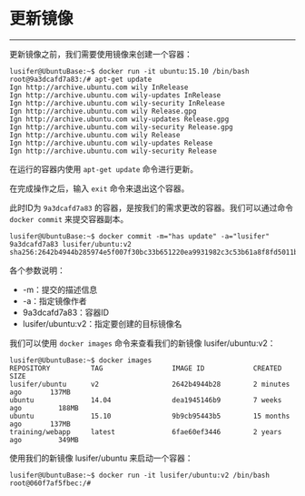 # 更新镜像

---

更新镜像之前，我们需要使用镜像来创建一个容器：

```
lusifer@UbuntuBase:~$ docker run -it ubuntu:15.10 /bin/bash
root@9a3dcafd7a83:/# apt-get update
Ign http://archive.ubuntu.com wily InRelease         
Ign http://archive.ubuntu.com wily-updates InRelease
Ign http://archive.ubuntu.com wily-security InRelease
Ign http://archive.ubuntu.com wily Release.gpg
Ign http://archive.ubuntu.com wily-updates Release.gpg
Ign http://archive.ubuntu.com wily-security Release.gpg
Ign http://archive.ubuntu.com wily Release
Ign http://archive.ubuntu.com wily-updates Release
Ign http://archive.ubuntu.com wily-security Release
```

在运行的容器内使用 `apt-get update` 命令进行更新。

在完成操作之后，输入 `exit` 命令来退出这个容器。

此时ID为 `9a3dcafd7a83` 的容器，是按我们的需求更改的容器。我们可以通过命令 `docker commit` 来提交容器副本。

```
lusifer@UbuntuBase:~$ docker commit -m="has update" -a="lusifer" 9a3dcafd7a83 lusifer/ubuntu:v2
sha256:2642b4944b285974e5f007f30bc33b651220ea9931982c3c53b61a8f8fd5011b
```

各个参数说明：

* -m：提交的描述信息
* -a：指定镜像作者
* 9a3dcafd7a83：容器ID
* lusifer/ubuntu:v2：指定要创建的目标镜像名

我们可以使用 `docker images` 命令来查看我们的新镜像 lusifer/ubuntu:v2：

```
lusifer@UbuntuBase:~$ docker images
REPOSITORY          TAG                 IMAGE ID            CREATED             SIZE
lusifer/ubuntu      v2                  2642b4944b28        2 minutes ago       137MB
ubuntu              14.04               dea1945146b9        7 weeks ago         188MB
ubuntu              15.10               9b9cb95443b5        15 months ago       137MB
training/webapp     latest              6fae60ef3446        2 years ago         349MB
```

使用我们的新镜像 lusifer/ubuntu 来启动一个容器：

```
lusifer@UbuntuBase:~$ docker run -it lusifer/ubuntu:v2 /bin/bash
root@060f7af5fbec:/# 
```